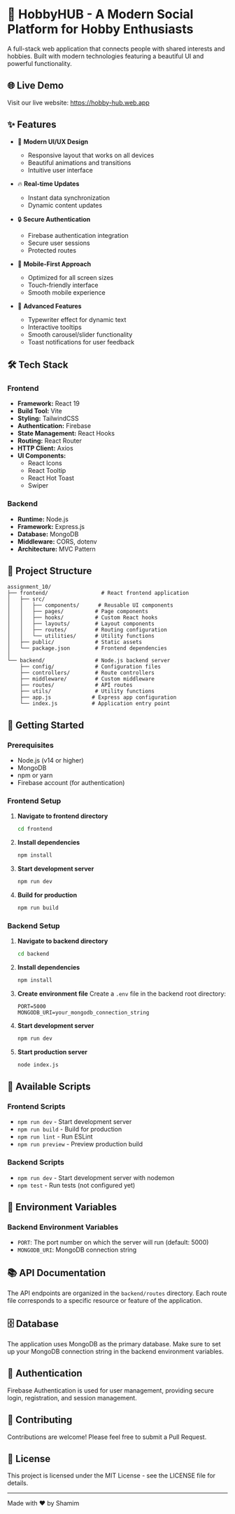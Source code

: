 # 🚀 HobbyHUB - A Modern Social Platform for Hobby Enthusiasts

A full-stack web application that connects people with shared interests and hobbies. Built with modern technologies featuring a beautiful UI and powerful functionality.

## 🌐 Live Demo

Visit our live website: https://hobby-hub.web.app

## ✨ Features

-   🎨 **Modern UI/UX Design**

    -   Responsive layout that works on all devices
    -   Beautiful animations and transitions
    -   Intuitive user interface

-   🔥 **Real-time Updates**

    -   Instant data synchronization
    -   Dynamic content updates

-   🔒 **Secure Authentication**

    -   Firebase authentication integration
    -   Secure user sessions
    -   Protected routes

-   📱 **Mobile-First Approach**

    -   Optimized for all screen sizes
    -   Touch-friendly interface
    -   Smooth mobile experience

-   🎯 **Advanced Features**
    -   Typewriter effect for dynamic text
    -   Interactive tooltips
    -   Smooth carousel/slider functionality
    -   Toast notifications for user feedback

## 🛠️ Tech Stack

### Frontend

-   **Framework:** React 19
-   **Build Tool:** Vite
-   **Styling:** TailwindCSS
-   **Authentication:** Firebase
-   **State Management:** React Hooks
-   **Routing:** React Router
-   **HTTP Client:** Axios
-   **UI Components:**
    -   React Icons
    -   React Tooltip
    -   React Hot Toast
    -   Swiper

### Backend

-   **Runtime:** Node.js
-   **Framework:** Express.js
-   **Database:** MongoDB
-   **Middleware:** CORS, dotenv
-   **Architecture:** MVC Pattern

## 📁 Project Structure

```
assignment_10/
├── frontend/                 # React frontend application
│   ├── src/
│   │   ├── components/      # Reusable UI components
│   │   ├── pages/          # Page components
│   │   ├── hooks/          # Custom React hooks
│   │   ├── layouts/        # Layout components
│   │   ├── routes/         # Routing configuration
│   │   └── utilities/      # Utility functions
│   ├── public/             # Static assets
│   └── package.json        # Frontend dependencies
│
└── backend/                # Node.js backend server
    ├── config/             # Configuration files
    ├── controllers/        # Route controllers
    ├── middleware/         # Custom middleware
    ├── routes/             # API routes
    ├── utils/              # Utility functions
    ├── app.js             # Express app configuration
    └── index.js           # Application entry point
```

## 🚀 Getting Started

### Prerequisites

-   Node.js (v14 or higher)
-   MongoDB
-   npm or yarn
-   Firebase account (for authentication)

### Frontend Setup

1. **Navigate to frontend directory**

    ```bash
    cd frontend
    ```

2. **Install dependencies**

    ```bash
    npm install
    ```

3. **Start development server**

    ```bash
    npm run dev
    ```

4. **Build for production**
    ```bash
    npm run build
    ```

### Backend Setup

1. **Navigate to backend directory**

    ```bash
    cd backend
    ```

2. **Install dependencies**

    ```bash
    npm install
    ```

3. **Create environment file**
   Create a `.env` file in the backend root directory:

    ```
    PORT=5000
    MONGODB_URI=your_mongodb_connection_string
    ```

4. **Start development server**

    ```bash
    npm run dev
    ```

5. **Start production server**
    ```bash
    node index.js
    ```

## 📝 Available Scripts

### Frontend Scripts

-   `npm run dev` - Start development server
-   `npm run build` - Build for production
-   `npm run lint` - Run ESLint
-   `npm run preview` - Preview production build

### Backend Scripts

-   `npm run dev` - Start development server with nodemon
-   `npm test` - Run tests (not configured yet)

## 🔧 Environment Variables

### Backend Environment Variables

-   `PORT`: The port number on which the server will run (default: 5000)
-   `MONGODB_URI`: MongoDB connection string

## 📚 API Documentation

The API endpoints are organized in the `backend/routes` directory. Each route file corresponds to a specific resource or feature of the application.

## 🗄️ Database

The application uses MongoDB as the primary database. Make sure to set up your MongoDB connection string in the backend environment variables.

## 🔐 Authentication

Firebase Authentication is used for user management, providing secure login, registration, and session management.

## 🤝 Contributing

Contributions are welcome! Please feel free to submit a Pull Request.

## 📄 License

This project is licensed under the MIT License - see the LICENSE file for details.

---

Made with ❤️ by Shamim
